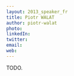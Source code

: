 ```yaml
---
layout: 2013_speaker_fr
title: Piotr WALAT
author: piotr-walat
photo: 
linkedIn: 
twitter: 
email: 
web: 
---
```


TODO.